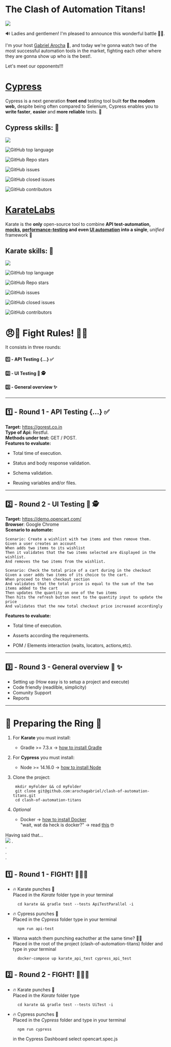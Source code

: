 
# The Clash of Automation Titans! 

![](https://media.giphy.com/media/jlqNypsVwYUsYIGIc0/giphy.gif)

  

🔊 Ladies and gentlemen! I'm pleased to announce this wonderful battle 🤼‍♂️.

  

I'm your host [Gabriel Arocha](https://www.buymeacoffee.com/mrgabo) 🤪, and today we're gonna watch two of the most successful automation tools in the market, fighting each other where they are gonna show up who is the best!.

  

Let's meet our opponents!!!

  

# [Cypress](https://www.cypress.io/)

Cypress is a next generation **front end** testing tool built **for the modern web,** despite being often compared to Selenium, Cypress enables you to **write faster**, **easier** and **more reliable** tests. 🤩

  

## Cypress skills: 👊

![](https://media.giphy.com/media/l4Jz67s9xYmC79TC8/giphy.gif)

  

![GitHub top language](https://img.shields.io/github/languages/top/cypress-io/cypress?style=for-the-badge)

![GitHub Repo stars](https://img.shields.io/github/stars/cypress-io/cypress?style=for-the-badge)

![GitHub issues](https://img.shields.io/github/issues-raw/cypress-io/cypress?style=for-the-badge)

![GitHub closed issues](https://img.shields.io/github/issues-closed/cypress-io/cypress?style=for-the-badge)

![GitHub contributors](https://img.shields.io/github/contributors/cypress-io/cypress?style=for-the-badge)  
  
    
  
# [KarateLabs](https://github.com/karatelabs/karate)

Karate is the **only** open-source tool to combine **API test-automation, [mocks](https://github.com/karatelabs/karate/blob/master/karate-netty), [performance-testing](https://github.com/karatelabs/karate/blob/master/karate-gatling) and even [UI automation](https://github.com/karatelabs/karate/blob/master/karate-core) into a single**, _unified_ framework 🤯

  

## Karate skills: 👊

![](https://media.giphy.com/media/YMkht8VN9qi6eWjQC0/giphy.gif)

  

![GitHub top language](https://img.shields.io/github/languages/top/karatelabs/karate?style=for-the-badge)

![GitHub Repo stars](https://img.shields.io/github/stars/karatelabs/karate?style=for-the-badge)

![GitHub issues](https://img.shields.io/github/issues-raw/karatelabs/karate?style=for-the-badge)

![GitHub closed issues](https://img.shields.io/github/issues-closed/karatelabs/karate?style=for-the-badge)

![GitHub contributors](https://img.shields.io/github/contributors/karatelabs/karate?style=for-the-badge)

# 😠🤜 Fight Rules! 🤛😠

It consists in three rounds:

#### 1️⃣ - API Testing {...} ✅

#### 2️⃣ - UI Testing 🔎 🕵

#### 3️⃣ - General overview ✨

---
  
## 1️⃣  - Round 1 - API Testing {...} ✅

 **Target:** https://gorest.co.in  
 **Type of Api:** Restful.  
 **Methods under test:** GET / POST.  
 **Features to evaluate:** 

- Total time of execution.

- Status and body response validation.

- Schema validation.

- Reusing variables and/or files.

---
  
## 2️⃣  - Round 2 - UI Testing  🔎 🕵

**Target:** https://demo.opencart.com/  
**Browser**: Google Chrome  
**Scenario to automate:**
					
	Scenario: Create a wishlist with two items and then remove them.	
	Given a user creates an account
	When adds two items to its wishlist
	Then it validates that the two items selected are displayed in the wishlist.
	And removes the two items from the wishlist.
					
	Scenario: Check the total price of a cart during in the checkout
	Given a user adds two items of its choice to the cart.
	When proceed to then checkout section
	And validates that the total price is equal to the sum of the two items added to the cart
	Then updates the quantity on one of the two items
	Then hits the refresh button next to the quantity input to update the price
	And validates that the new total checkout price increased accordingly

**Features to evaluate:**
- Total time of execution.

- Asserts according the requirements.

- POM  / Elements interaction (waits, locators, actions,etc).
  
---
  
## 3️⃣ - Round 3 - General overview 📝 ✨

 - Setting up (How easy is to setup a project and execute) 
 - Code friendly (readilble, simplicity)
 - Comunity Support
 - Reports

---
# 🛑 Preparing the Ring 🛑 
1) For **Karate** you must install:  
  
	- Gradle >= 7.3.x  -> [how to install Gradle](https://gradle.org/install/#with-a-package-manager)    
  
2) For **Cypress** you must install:  
  
	- Node >= 14.16.0 -> [how to install Node](https://nodejs.org/es/download/)    
  
3) Clone the project:  
    
  		mkdir myFolder && cd myFolder
 		git clone git@github.com:arochagabriel/clash-of-automation-titans.git
        cd clash-of-automation-titans
  
0) *Optional* 
	- Docker -> [how to install Docker](https://docs.docker.com/desktop/mac/install/)  
  "wait, wat da heck is docker?" -> read [this](https://docs.docker.com/get-started/overview/) 🤓 

	
  
   
Having said that...  
![](https://media.giphy.com/media/adikIKGu30u6A/giphy.gif)
.  
.   
.  
.  
## 1️⃣  - Round 1 - FIGHT! 🥊🥋🔥  
- 🔥 Karate punches 👊  
Placed in the *Karate* folder type in your terminal

		cd karate && gradle test --tests ApiTestParallel -i

- 🔥 Cypress punches 👊   
Placed in the *Cypress* folder type in your terminal

		npm run api-test

- Wanna watch them punching eachother at the same time?  🤜🤛  
  Placed in the root of the project (clash-of-automation-titans) folder  and type in your terminal

		docker-compose up karate_api_test cypress_api_test
		

## 2️⃣  - Round 2 - FIGHT! 🥊🥋🔥  
- 🔥 Karate punches 👊  
Placed in the *Karate* folder type  

		cd karate && gradle test --tests UiTest -i

- 🔥 Cypress punches 👊   
Placed in the *Cypress* folder and type in your terminal

		npm run cypress
  
	in the Cypress Dashboard select opencart.spec.js  
	  	


